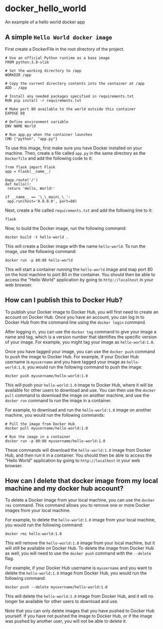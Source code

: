 # docker_hello_world
An example of a hello world docker app

## A simple `Hello World docker image` 

First create a DockerFile in the root directory of the project.


```
# Use an official Python runtime as a base image
FROM python:3.8-slim

# Set the working directory to /app
WORKDIR /app

# Copy the current directory contents into the container at /app
ADD . /app

# Install any needed packages specified in requirements.txt
RUN pip install -r requirements.txt

# Make port 80 available to the world outside this container
EXPOSE 80

# Define environment variable
ENV NAME World

# Run app.py when the container launches
CMD ["python", "app.py"]
```
To use this image, first make sure you have Docker installed on your machine. Then, create a file called `app.py` in the same directory as the `Dockerfile` and add the following code to it:


```
from flask import Flask
app = Flask(__name__)

@app.route('/')
def hello():
 return 'Hello, World!'

if __name__ == '\_\_main\_\_':
 app.run(host='0.0.0.0', port=80)
```
Next, create a file called `requirements.txt` and add the following line to it:


```
flask
```
Now, to build the Docker image, run the following command:


```
docker build -t hello-world .
```
This will create a Docker image with the name `hello-world`. To run the image, use the following command:


```
docker run -p 80:80 hello-world
```
This will start a container running the `hello-world` image and map port 80 on the host machine to port 80 in the container. You should then be able to access the "Hello World" application by going to `http://localhost` in your web browser.

## How can I publish this to Docker Hub?

To publish your Docker image to Docker Hub, you will first need to create an account on Docker Hub. Once you have an account, you can log in to Docker Hub from the command line using the `docker login` command.

After logging in, you can use the `docker tag` command to give your image a name and tag, which is a version number that identifies the specific version of your image. For example, you might tag your image as `hello-world:1.0`.

Once you have tagged your image, you can use the `docker push` command to push the image to Docker Hub. For example, if your Docker Hub username is `myusername` and you have tagged your image as `hello-world:1.0`, you would run the following command to push the image:


```
docker push myusername/hello-world:1.0
```
This will push your `hello-world:1.0` image to Docker Hub, where it will be available for other users to download and use. You can then use the `docker pull` command to download the image on another machine, and use the `docker run` command to run the image in a container.

For example, to download and run the `hello-world:1.0` image on another machine, you would run the following commands:


```
# Pull the image from Docker Hub
docker pull myusername/hello-world:1.0

# Run the image in a container
docker run -p 80:80 myusername/hello-world:1.0
```
These commands will download the `hello-world:1.0` image from Docker Hub, and then run it in a container. You should then be able to access the "Hello World" application by going to `http://localhost` in your web browser.

## How can I delete that docker image from my local machine and my docker hub account?

To delete a Docker image from your local machine, you can use the `docker rmi` command. This command allows you to remove one or more Docker images from your local machine.

For example, to delete the `hello-world:1.0` image from your local machine, you would run the following command:


```
docker rmi hello-world:1.0
```
This will remove the `hello-world:1.0` image from your local machine, but it will still be available on Docker Hub. To delete the image from Docker Hub as well, you will need to use the `docker push` command with the `--delete` flag.

For example, if your Docker Hub username is `myusername` and you want to delete the `hello-world:1.0` image from Docker Hub, you would run the following command:


```
docker push --delete myusername/hello-world:1.0
```
This will delete the `hello-world:1.0` image from Docker Hub, and it will no longer be available for other users to download and use.

Note that you can only delete images that you have pushed to Docker Hub yourself. If you have not pushed the image to Docker Hub, or if the image was pushed by another user, you will not be able to delete it.

